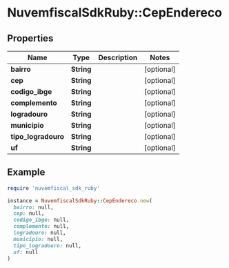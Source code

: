 # NuvemfiscalSdkRuby::CepEndereco

## Properties

| Name | Type | Description | Notes |
| ---- | ---- | ----------- | ----- |
| **bairro** | **String** |  | [optional] |
| **cep** | **String** |  | [optional] |
| **codigo_ibge** | **String** |  | [optional] |
| **complemento** | **String** |  | [optional] |
| **logradouro** | **String** |  | [optional] |
| **municipio** | **String** |  | [optional] |
| **tipo_logradouro** | **String** |  | [optional] |
| **uf** | **String** |  | [optional] |

## Example

```ruby
require 'nuvemfiscal_sdk_ruby'

instance = NuvemfiscalSdkRuby::CepEndereco.new(
  bairro: null,
  cep: null,
  codigo_ibge: null,
  complemento: null,
  logradouro: null,
  municipio: null,
  tipo_logradouro: null,
  uf: null
)
```

